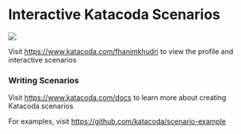 # Interactive Katacoda Scenarios

[![](http://shields.katacoda.com/katacoda/fhanimkhudri/count.svg)](https://www.katacoda.com/fhanimkhudri "Get your profile on Katacoda.com")

Visit https://www.katacoda.com/fhanimkhudri to view the profile and interactive scenarios

### Writing Scenarios
Visit https://www.katacoda.com/docs to learn more about creating Katacoda scenarios

For examples, visit https://github.com/katacoda/scenario-example
